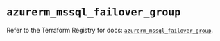 # `azurerm_mssql_failover_group`

Refer to the Terraform Registry for docs: [`azurerm_mssql_failover_group`](https://registry.terraform.io/providers/hashicorp/azurerm/4.32.0/docs/resources/mssql_failover_group).
